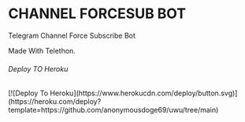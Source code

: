# CHANNEL FORCESUB BOT

<p>Telegram Channel Force Subscribe Bot</p>

<p>Made With Telethon.</p>

<h6>Deploy TO Heroku</h6>
[![Deploy To Heroku](https://www.herokucdn.com/deploy/button.svg)](https://heroku.com/deploy?template=https://github.com/anonymousdoge69/uwu/tree/main)
